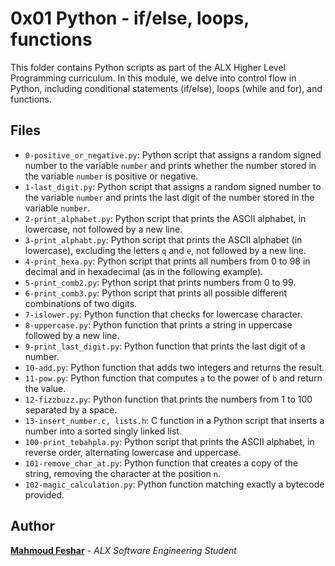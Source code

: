 # 0x01 Python - if/else, loops, functions

This folder contains Python scripts as part of the ALX Higher Level Programming curriculum. In this module, we delve into control flow in Python, including conditional statements (if/else), loops (while and for), and functions.

## Files

- `0-positive_or_negative.py`: Python script that assigns a random signed number to the variable `number` and prints whether the number stored in the variable `number` is positive or negative.
- `1-last_digit.py`: Python script that assigns a random signed number to the variable `number` and prints the last digit of the number stored in the variable `number`.
- `2-print_alphabet.py`: Python script that prints the ASCII alphabet, in lowercase, not followed by a new line.
- `3-print_alphabt.py`: Python script that prints the ASCII alphabet (in lowercase), excluding the letters `q` and `e`, not followed by a new line.
- `4-print_hexa.py`: Python script that prints all numbers from 0 to 98 in decimal and in hexadecimal (as in the following example).
- `5-print_comb2.py`: Python script that prints numbers from 0 to 99.
- `6-print_comb3.py`: Python script that prints all possible different combinations of two digits.
- `7-islower.py`: Python function that checks for lowercase character.
- `8-uppercase.py`: Python function that prints a string in uppercase followed by a new line.
- `9-print_last_digit.py`: Python function that prints the last digit of a number.
- `10-add.py`: Python function that adds two integers and returns the result.
- `11-pow.py`: Python function that computes `a` to the power of `b` and return the value.
- `12-fizzbuzz.py`: Python function that prints the numbers from 1 to 100 separated by a space.
- `13-insert_number.c, lists.h`: C function in a Python script that inserts a number into a sorted singly linked list.
- `100-print_tebahpla.py`: Python script that prints the ASCII alphabet, in reverse order, alternating lowercase and uppercase.
- `101-remove_char_at.py`: Python function that creates a copy of the string, removing the character at the position `n`.
- `102-magic_calculation.py`: Python function matching exactly a bytecode provided.

## Author

**[Mahmoud Feshar](https://github.com/your_username)** - *ALX Software Engineering Student*
